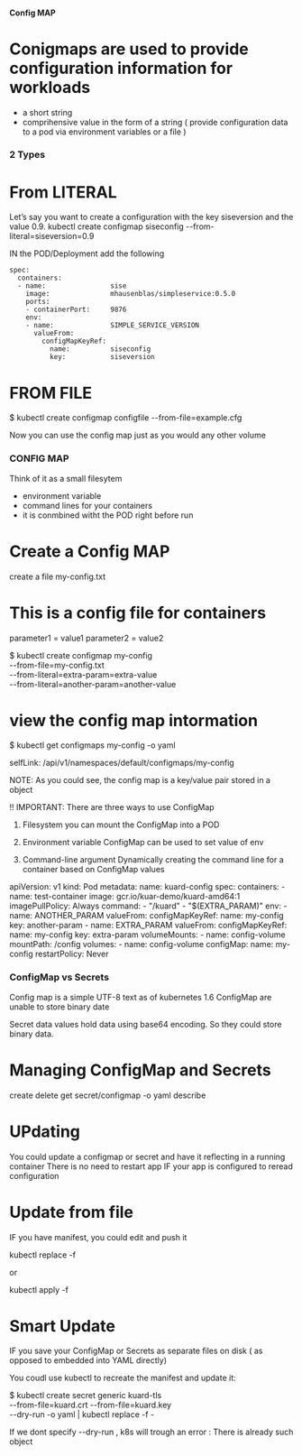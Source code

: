 

#### Config MAP

# Conigmaps are used to provide configuration information for workloads
- a short string
- comprihensive value in the form of a string
( provide configuration data to a pod via environment variables or a file )




### 2 Types

# From LITERAL
Let’s say you want to create a configuration with the key siseversion and the value 0.9.
kubectl create configmap siseconfig --from-literal=siseversion=0.9


IN the POD/Deployment add the following

    spec:
      containers:
      - name:                sise
        image:               mhausenblas/simpleservice:0.5.0
        ports:
        - containerPort:     9876
        env:
        - name:              SIMPLE_SERVICE_VERSION
          valueFrom:
            configMapKeyRef:
              name:          siseconfig
              key:           siseversion


# FROM FILE
$ kubectl create configmap configfile --from-file=example.cfg

Now you can use the config map just as you would any other volume






### CONFIG MAP
Think of it as a small filesytem
- environment variable 
- command lines for your containers
- it is conmbined witht the POD right before run



# Create a Config MAP

create a file my-config.txt
# This is a config file for containers
parameter1 = value1
parameter2 = value2

$ kubectl create configmap my-config \
 --from-file=my-config.txt \
 --from-literal=extra-param=extra-value \
 --from-literal=another-param=another-value



# view the config map intormation

$ kubectl get configmaps my-config -o yaml

selfLink: /api/v1/namespaces/default/configmaps/my-config




NOTE: As you could see, the config map is a key/value pair stored in a object






!! IMPORTANT: 
There are three ways to use ConfigMap

 1. Filesystem
	you can mount the ConfigMap into a POD

 2. Environment variable
	ConfigMap can be used to set value of env

 3. Command-line argument
	Dynamically creating the command line for a container
	based on ConfigMap values





apiVersion: v1
kind: Pod
metadata:
  name: kuard-config
spec:
  containers:
    - name: test-container
      image: gcr.io/kuar-demo/kuard-amd64:1
      imagePullPolicy: Always
      command:
	- "/kuard"
	- "$(EXTRA_PARAM)"
      env:
	- name: ANOTHER_PARAM
	  valueFrom:
	    configMapKeyRef:
	      name: my-config
	      key: another-param
	- name: EXTRA_PARAM
	  valueFrom:
  	    configMapKeyRef:
	      name: my-config
	      key: extra-param
      volumeMounts:
	- name: config-volume
	  mountPath: /config
    volumes:
      - name: config-volume
	configMap:
	  name: my-config
    restartPolicy: Never








### ConfigMap vs Secrets

Config map is a simple UTF-8 text 
as of kubernetes 1.6 ConfigMap are unable to store binary date


Secret data values hold data using base64 encoding.
So they could store binary data.



# Managing ConfigMap and Secrets

create
delete
get secret/configmap <name> -o yaml
describe



# UPdating

You could update a configmap or secret and have it reflecting in a running container
There is no need to restart app IF
your app is configured to reread configuration


# Update from file

IF you have manifest, you could edit and push it

kubectl replace -f <filename>

or

kubectl apply -f <filename>



# Smart Update

IF you save your ConfigMap or Secrets as separate files on disk
( as opposed to embedded into YAML directly)

You coudl use kubectl to recreate the manifest and update it:


$ kubectl create secret generic kuard-tls \
  --from-file=kuard.crt --from-file=kuard.key \
  --dry-run -o yaml | kubectl replace -f -



If we dont specify --dry-run , k8s will trough an error :
There is already such object
